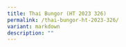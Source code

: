 ```yaml
---
title: Thai Bungor (HT 2023 326)
permalink: /thai-bungor-ht-2023-326/
variant: markdown
description: ""
---
```

